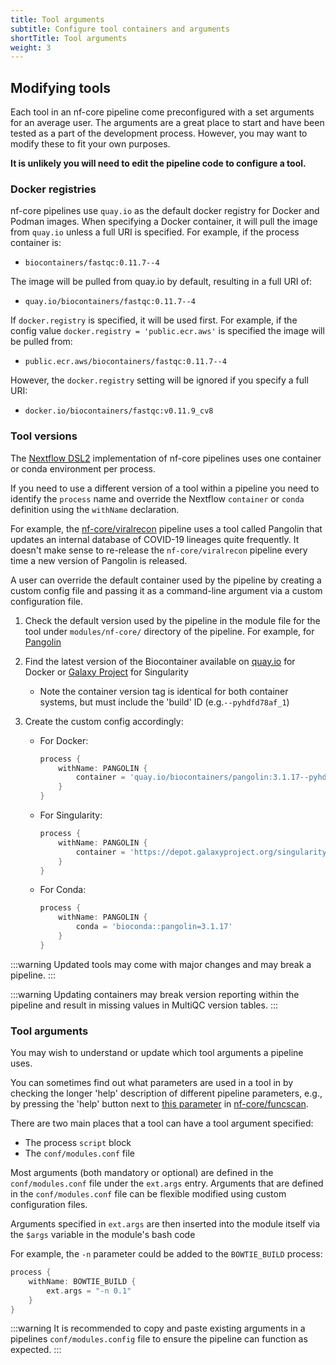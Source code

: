 ```yaml
---
title: Tool arguments
subtitle: Configure tool containers and arguments
shortTitle: Tool arguments
weight: 3
---
```


## Modifying tools

Each tool in an nf-core pipeline come preconfigured with a set arguments for an average user.
The arguments are a great place to start and have been tested as a part of the development process.
However, you may want to modify these to fit your own purposes.

**It is unlikely you will need to edit the pipeline code to configure a tool.**

### Docker registries

nf-core pipelines use `quay.io` as the default docker registry for Docker and Podman images.
When specifying a Docker container, it will pull the image from `quay.io` unless a full URI is specified. For example, if the process container is:

- `biocontainers/fastqc:0.11.7--4`

The image will be pulled from quay.io by default, resulting in a full URI of:

- `quay.io/biocontainers/fastqc:0.11.7--4`

If `docker.registry` is specified, it will be used first. For example, if the config value `docker.registry = 'public.ecr.aws'` is specified the image will be pulled from:

- `public.ecr.aws/biocontainers/fastqc:0.11.7--4`

However, the `docker.registry` setting will be ignored if you specify a full URI:

- `docker.io/biocontainers/fastqc:v0.11.9_cv8`

### Tool versions

The [Nextflow DSL2](https://www.nextflow.io/docs/latest/dsl2.html) implementation of nf-core pipelines uses one container or conda environment per process.

If you need to use a different version of a tool within a pipeline you need to identify the `process` name and override the Nextflow `container` or `conda` definition using the `withName` declaration.

For example, the [nf-core/viralrecon](https://nf-co.re/viralrecon) pipeline uses a tool called Pangolin that updates an internal database of COVID-19 lineages quite frequently. It doesn't make sense to re-release the `nf-core/viralrecon` pipeline every time a new version of Pangolin is released.

A user can override the default container used by the pipeline by creating a custom config file and passing it as a command-line argument via a custom configuration file.

1. Check the default version used by the pipeline in the module file for the tool under `modules/nf-core/` directory of the pipeline. For example, for [Pangolin](https://github.com/nf-core/viralrecon/blob/a85d5969f9025409e3618d6c280ef15ce417df65/modules/nf-core/software/pangolin/main.nf#L14-L19)
2. Find the latest version of the Biocontainer available on [quay.io](https://quay.io/repository/biocontainers/pangolin?tag=latest&tab=tags) for Docker or [Galaxy Project](https://depot.galaxyproject.org/singularity/) for Singularity
   - Note the container version tag is identical for both container systems, but must include the 'build' ID (e.g.`--pyhdfd78af_1`)
3. Create the custom config accordingly:

   - For Docker:

     ```groovy
     process {
         withName: PANGOLIN {
             container = 'quay.io/biocontainers/pangolin:3.1.17--pyhdfd78af_1'
         }
     }
     ```

   - For Singularity:

     ```groovy
     process {
         withName: PANGOLIN {
             container = 'https://depot.galaxyproject.org/singularity/pangolin:3.1.17--pyhdfd78af_1'
         }
     }
     ```

   - For Conda:

     ```groovy
     process {
         withName: PANGOLIN {
             conda = 'bioconda::pangolin=3.1.17'
         }
     }
     ```



:::warning
Updated tools may come with major changes and may break a pipeline.
:::

:::warning
Updating containers may break version reporting within the pipeline and result in missing values in MultiQC version tables.
:::

### Tool arguments

You may wish to understand or update which tool arguments a pipeline uses.

You can sometimes find out what parameters are used in a tool in by checking the longer 'help' description of different pipeline parameters, e.g., by pressing the 'help' button next to [this parameter](https://nf-co.re/funcscan/1.0.1/parameters#annotation_bakta_mincontig) in [nf-core/funcscan](https://nf-co.re/funcscan).

There are two main places that a tool can have a tool argument specified:

- The process `script` block
- The `conf/modules.conf` file

Most arguments (both mandatory or optional) are defined in the `conf/modules.conf` file under the `ext.args` entry. Arguments that are defined in the `conf/modules.conf` file can be flexible modified using custom configuration files.

Arguments specified in `ext.args` are then inserted into the module itself via the `$args` variable in the module's bash code

For example, the `-n` parameter could be added to the `BOWTIE_BUILD` process:

```groovy
process {
    withName: BOWTIE_BUILD {
        ext.args = "-n 0.1"
    }
}
```

:::warning
It is recommended to copy and paste existing arguments in a pipelines `conf/modules.config` file to ensure the pipeline can function as expected.
:::
